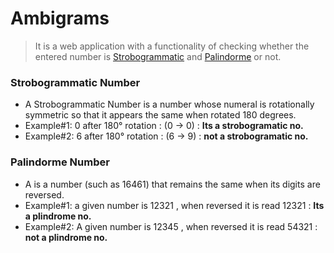 # Ambigrams
>It is a web application with a functionality of checking whether the entered number is [Strobogrammatic](https://www.geeksforgeeks.org/strobogrammatic-number/ ) and [Palindorme](https://en.wikipedia.org/wiki/Palindromic_number) or not.


### Strobogrammatic Number
 - A Strobogrammatic Number is a number whose numeral is rotationally symmetric so that it appears the same when rotated 180 degrees.
 - Example#1: 0 after 180° rotation : (0 → 0) : **Its a strobogramatic no.**
 - Example#2: 6 after 180° rotation : (6 → 9) : **not a strobogramatic no.**


### Palindorme Number
 - A is a number (such as 16461) that remains the same when its digits are reversed.
 - Example#1: a given number is 12321 , when reversed it is read 12321 : **Its a plindrome no.**
 - Example#2: A given number is 12345 , when reversed it is read 54321 : **not a plindrome no.**
